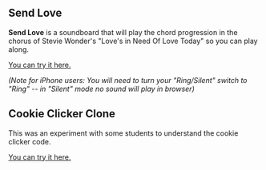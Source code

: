 ## Send Love

**Send Love** is a soundboard that will play the chord progression in the chorus of Stevie Wonder's "Love's in Need Of Love Today" so you can play along.

[You can try it here.](/love)

_(Note for iPhone users: You will need to turn your "Ring/Silent" switch to "Ring" -- in "Silent" mode no sound will play in browser)_

## Cookie Clicker Clone

This was an experiment with some students to understand the cookie clicker code.

[You can try it here.](/cookieclicker)

